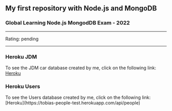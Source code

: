 <h2>My first repository with Node.js and MongoDB</h2>

<h3 align="justify">Global Learning Node.js MongodDB Exam - 2022</h3>

---
Rating: pending

---
<h3 align="justify">Heroku JDM</h3>

To see the JDM car database created by me, click on the following link: [Heroku](https://tobias-people-test.herokuapp.com/api/cars)

<h3 align="justify">Heroku Users</h3>
To see the Users database created by me, click on the following link: [Heroku](https://tobias-people-test.herokuapp.com/api/people)
